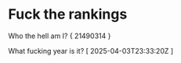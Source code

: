 # Fuck the rankings

Who the hell am I?
{ 21490314 }

What fucking year is it?
[ 2025-04-03T23:33:20Z ]
